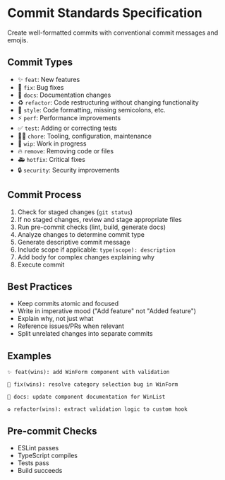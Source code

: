 # Commit Standards Specification

Create well-formatted commits with conventional commit messages and emojis.

## Commit Types
- ✨ `feat`: New features
- 🐛 `fix`: Bug fixes
- 📝 `docs`: Documentation changes
- ♻️ `refactor`: Code restructuring without changing functionality
- 🎨 `style`: Code formatting, missing semicolons, etc.
- ⚡️ `perf`: Performance improvements
- ✅ `test`: Adding or correcting tests
- 🧑‍💻 `chore`: Tooling, configuration, maintenance
- 🚧 `wip`: Work in progress
- 🔥 `remove`: Removing code or files
- 🚑 `hotfix`: Critical fixes
- 🔒 `security`: Security improvements

## Commit Process
1. Check for staged changes (`git status`)
2. If no staged changes, review and stage appropriate files
3. Run pre-commit checks (lint, build, generate docs)
4. Analyze changes to determine commit type
5. Generate descriptive commit message
6. Include scope if applicable: `type(scope): description`
7. Add body for complex changes explaining why
8. Execute commit

## Best Practices
- Keep commits atomic and focused
- Write in imperative mood ("Add feature" not "Added feature")
- Explain why, not just what
- Reference issues/PRs when relevant
- Split unrelated changes into separate commits

## Examples
```
✨ feat(wins): add WinForm component with validation

🐛 fix(wins): resolve category selection bug in WinForm

📝 docs: update component documentation for WinList

♻️ refactor(wins): extract validation logic to custom hook
```

## Pre-commit Checks
- ESLint passes
- TypeScript compiles
- Tests pass
- Build succeeds